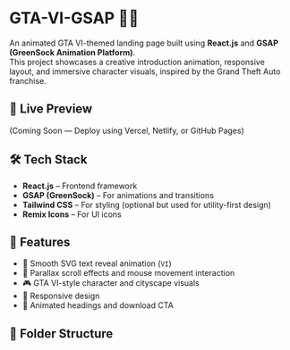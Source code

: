 # GTA-VI-GSAP 🚗🔥

An animated GTA VI-themed landing page built using **React.js** and **GSAP (GreenSock Animation Platform)**.  
This project showcases a creative introduction animation, responsive layout, and immersive character visuals, inspired by the Grand Theft Auto franchise.

## 🚀 Live Preview

(Coming Soon — Deploy using Vercel, Netlify, or GitHub Pages)

## 🛠️ Tech Stack

- **React.js** – Frontend framework
- **GSAP (GreenSock)** – For animations and transitions
- **Tailwind CSS** – For styling (optional but used for utility-first design)
- **Remix Icons** – For UI icons

## 📸 Features

- 🚀 Smooth SVG text reveal animation (`VI`)
- 🔄 Parallax scroll effects and mouse movement interaction
- 🎮 GTA VI-style character and cityscape visuals
- 📱 Responsive design
- 🎨 Animated headings and download CTA

## 📁 Folder Structure


